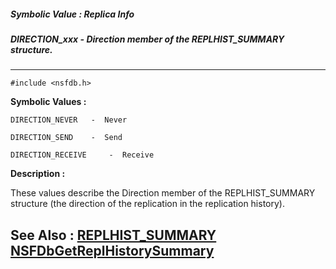 ##### Symbolic Value : Replica Info
##### DIRECTION_xxx - Direction member of the REPLHIST_SUMMARY structure.
---
```
#include <nsfdb.h>
```

**Symbolic Values :**

	DIRECTION_NEVER	  -  Never

	DIRECTION_SEND	  -  Send

	DIRECTION_RECEIVE	  -  Receive


**Description :**

These values describe the Direction member of the REPLHIST_SUMMARY structure (the direction of the replication in the replication history). 


**See Also :**
[REPLHIST_SUMMARY](/domino-c-api-docs/reference/Data/REPLHIST_SUMMARY)
[NSFDbGetReplHistorySummary](/domino-c-api-docs/reference/Func/NSFDbGetReplHistorySummary)
---
